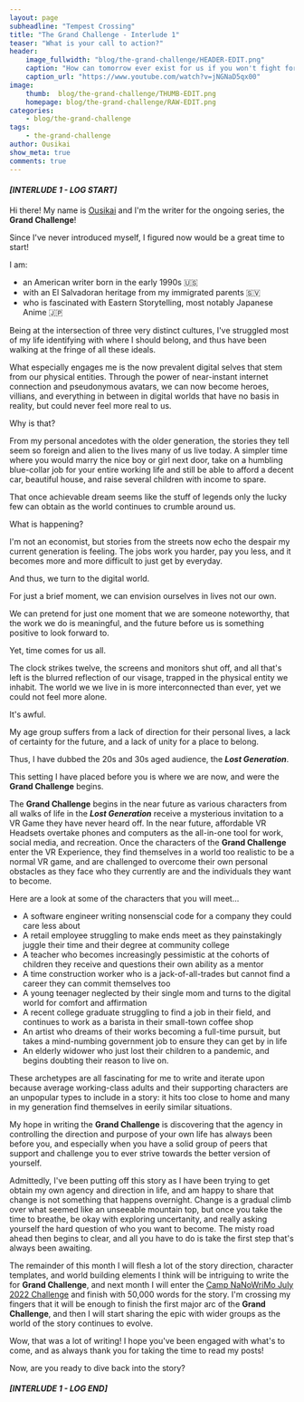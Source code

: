 ```yaml
---
layout: page
subheadline: "Tempest Crossing"
title: "The Grand Challenge - Interlude 1"
teaser: "What is your call to action?"
header:
    image_fullwidth: "blog/the-grand-challenge/HEADER-EDIT.png"
    caption: "How can tomorrow ever exist for us if you won't fight for yourself today?"
    caption_url: "https://www.youtube.com/watch?v=jNGNaD5qx00"
image:
    thumb:  blog/the-grand-challenge/THUMB-EDIT.png
    homepage: blog/the-grand-challenge/RAW-EDIT.png
categories:
    - blog/the-grand-challenge
tags:
    - the-grand-challenge
author: Ousikai
show_meta: true
comments: true
---
```

#### ***[INTERLUDE 1 - LOG START]***
Hi there! My name is [Ousikai][1] and I'm the writer for the ongoing series, the **Grand Challenge**!

Since I've never introduced myself, I figured now would be a great time to start! 

I am:
* an American writer born in the early 1990s 🇺🇸 
* with an El Salvadoran heritage from my immigrated parents 🇸🇻 
* who is fascinated with Eastern Storytelling, most notably Japanese Anime 🇯🇵

Being at the intersection of three very distinct cultures, I've struggled most of my life identifying with where I should belong, and thus have been walking at the fringe of all these ideals. 

What especially engages me is the now prevalent digital selves that stem from our physical entities. Through the power of near-instant internet connection and pseudonymous avatars, we can now become heroes, villians, and everything in between in digital worlds that have no basis in reality, but could never feel more real to us. 

Why is that? 

From my personal ancedotes with the older generation, the stories they tell seem so foreign and alien to the lives many of us live today. A simpler time where you would marry the nice boy or girl next door, take on a humbling blue-collar job for your entire working life and still be able to afford a decent car, beautiful house, and raise several children with income to spare. 

That once achievable dream seems like the stuff of legends only the lucky few can obtain as the world continues to crumble around us.

What is happening? 

I'm not an economist, but stories from the streets now echo the despair my current generation is feeling. The jobs work you harder, pay you less, and it becomes more and more difficult to just get by everyday.

And thus, we turn to the digital world.

For just a brief moment, we can envision ourselves in lives not our own. 

We can pretend for just one moment that we are someone noteworthy, that the work we do is meaningful, and the future before us is something positive to look forward to. 

Yet, time comes for us all. 

The clock strikes twelve, the screens and monitors shut off, and all that's left is the blurred reflection of our visage, trapped in the physical entity we inhabit. The world we we live in is more interconnected than ever, yet we could not feel more alone.

It's awful.

My age group suffers from a lack of direction for their personal lives, a lack of certainty for the future, and a lack of unity for a place to belong.

Thus, I have dubbed the 20s and 30s aged audience, the ***Lost Generation***. 

This setting I have placed before you is where we are now, and were the **Grand Challenge** begins. 

The **Grand Challenge** begins in the near future as various characters from all walks of life in the ***Lost Generation*** receive a mysterious invitation to a VR Game they have never heard off. In the near future, affordable VR Headsets overtake phones and computers as the all-in-one tool for work, social media, and recreation. Once the characters of the **Grand Challenge** enter the VR Experience, they find themselves in a world too realistic to be a normal VR game, and are challenged to overcome their own personal obstacles as they face who they currently are and the individuals they want to become.

Here are a look at some of the characters that you will meet...
* A software engineer writing nonsenscial code for a company they could care less about
* A retail employee struggling to make ends meet as they painstakingly juggle their time and their degree at community college
* A teacher who becomes increasingly pessimistic at the cohorts of children they receive and questions their own ability as a mentor
* A time construction worker who is a jack-of-all-trades but cannot find a career they can commit themselves too
* A young teenager neglected by their single mom and turns to the digital world for comfort and affirmation
* A recent college graduate struggling to find a job in their field, and continues to work as a barista in their small-town coffee shop
* An artist who dreams of their works becoming a full-time pursuit, but takes a mind-numbing government job to ensure they can get by in life
* An elderly widower who just lost their children to a pandemic, and begins doubting their reason to live on.

These archetypes are all fascinating for me to write and iterate upon because average working-class adults and their supporting characters are an unpopular  types to include in a story: it hits too close to home and many in my generation find themselves in eerily similar situations. 

My hope in writing the **Grand Challenge** is discovering that the agency in controlling the direction and purpose of your own life has always been before you, and especially when you have a solid group of peers that support and challenge you to ever strive towards the better version of yourself.

Admittedly, I've been putting off this story as I have been trying to get obtain my own agency and direction in life, and am happy to share that change is not something that happens overnight. Change is a gradual climb over what seemed like an unseeable mountain top, but once you take the time to breathe, be okay with exploring uncertanity, and really asking yourself the hard question of who you want to become. The misty road ahead then begins to clear, and all you have to do is take the first step that's always been awaiting. 

The remainder of this month I will flesh a lot of the story direction, character templates, and world building elements I think will be intriguing to write the for **Grand Challenge**, and next month I will enter the [Camp NaNoWriMo July 2022 Challenge][2] and finish with 50,000 words for the story. I'm crossing my fingers that it will be enough to finish the first major arc of the **Grand Challenge**, and then I will start sharing the epic with wider groups as the world of the story continues to evolve.

Wow, that was a lot of writing! I hope you've  been engaged with what's to come, and as always thank you for taking the time to read my posts! 

Now, are you ready to dive back into the story? 

#### ***[INTERLUDE 1 - LOG END]***

<!-- [1]: https://ousikai.keybase.pub/ -->
[1]: https://twitter.com/ousikai
[2]: https://nanowrimo.org/participants/ousikai/projects